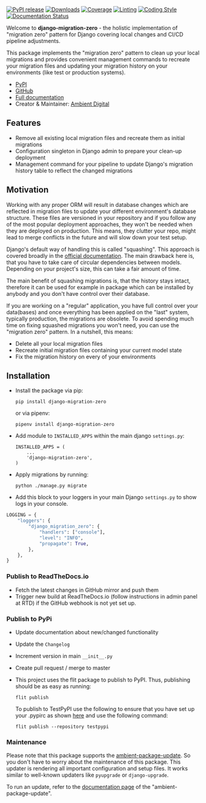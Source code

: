 [![PyPI release](https://img.shields.io/pypi/v/django-migration-zero.svg)](https://pypi.org/project/django-migration-zero/)
[![Downloads](https://static.pepy.tech/badge/django-migration-zero)](https://pepy.tech/project/django-migration-zero)
[![Coverage](https://img.shields.io/badge/Coverage-100.0%25-success)](https://github.com/ambient-innovation/django-migration-zero/actions?workflow=CI)
[![Linting](https://img.shields.io/endpoint?url=https://raw.githubusercontent.com/astral-sh/ruff/main/assets/badge/v2.json)](https://github.com/astral-sh/ruff)
[![Coding Style](https://img.shields.io/badge/code%20style-Ruff-000000.svg)](https://github.com/astral-sh/ruff)
[![Documentation Status](https://readthedocs.org/projects/django-migration-zero/badge/?version=latest)](https://django-migration-zero.readthedocs.io/en/latest/?badge=latest)

Welcome to **django-migration-zero** - the holistic implementation of "migration zero" pattern for
Django covering local changes and CI/CD pipeline adjustments.

This package implements the "migration zero" pattern to clean up your local migrations and provides convenient
management commands to recreate your migration files and updating your migration history on your environments
(like test or production systems).

* [PyPI](https://pypi.org/project/django-migration-zero/)
* [GitHub](https://github.com/ambient-innovation/django-migration-zero)
* [Full documentation](https://django-migration-zero.readthedocs.io/en/latest/index.html)
* Creator & Maintainer: [Ambient Digital](https://ambient.digital/)


## Features

* Remove all existing local migration files and recreate them as initial migrations
* Configuration singleton in Django admin to prepare your clean-up deployment
* Management command for your pipeline to update Django's migration history table to reflect the changed migrations

## Motivation

Working with any proper ORM will result in database changes which are reflected in migration files to update your
different environment's database structure. These files are versioned in your repository and if you follow any of the
most popular deployment approaches, they won't be needed when they are deployed on production. This means, they clutter
your repo, might lead to merge conflicts in the future and will slow down your test setup.

Django's default way of handling this is called "squashing". This approach is covered broadly in the
[official documentation](https://docs.djangoproject.com/en/dev/topics/migrations/#migration-squashing). The main
drawback here is, that you have to take care of circular dependencies between models. Depending on your project's
size, this can take a fair amount of time.

The main benefit of squashing migrations is, that the history stays intact, therefore it can be used for example in
package which can be installed by anybody and you don't have control over their database.

If you are working on a "regular" application, you have full control over your data(bases) and once everything has
been applied on the "last" system, typically production, the migrations are obsolete. To avoid spending much time on
fixing squashed migrations you won't need, you can use the "migration zero" pattern. In a nutshell, this means:

* Delete all your local migration files
* Recreate initial migration files containing your current model state
* Fix the migration history on every of your environments

## Installation

- Install the package via pip:

  `pip install django-migration-zero`

  or via pipenv:

  `pipenv install django-migration-zero`

- Add module to `INSTALLED_APPS` within the main django `settings.py`:

    ````
    INSTALLED_APPS = (
        ...
        'django-migration-zero',
    )
     ````


- Apply migrations by running:

  `python ./manage.py migrate`


- Add this block to your loggers in your main Django `settings.py` to show logs in your console.

```python
LOGGING = {
    "loggers": {
        "django_migration_zero": {
            "handlers": ["console"],
            "level": "INFO",
            "propagate": True,
        },
    },
}
```

### Publish to ReadTheDocs.io

- Fetch the latest changes in GitHub mirror and push them
- Trigger new build at ReadTheDocs.io (follow instructions in admin panel at RTD) if the GitHub webhook is not yet set
  up.

### Publish to PyPi

- Update documentation about new/changed functionality

- Update the `Changelog`

- Increment version in main `__init__.py`

- Create pull request / merge to master

- This project uses the flit package to publish to PyPI. Thus, publishing should be as easy as running:
  ```
  flit publish
  ```

  To publish to TestPyPI use the following to ensure that you have set up your .pypirc as
  shown [here](https://flit.readthedocs.io/en/latest/upload.html#using-pypirc) and use the following command:

  ```
  flit publish --repository testpypi
  ```

### Maintenance

Please note that this package supports the [ambient-package-update](https://pypi.org/project/ambient-package-update/).
So you don't have to worry about the maintenance of this package. This updater is rendering all important
configuration and setup files. It works similar to well-known updaters like `pyupgrade` or `django-upgrade`.

To run an update, refer to the [documentation page](https://pypi.org/project/ambient-package-update/)
of the "ambient-package-update".

